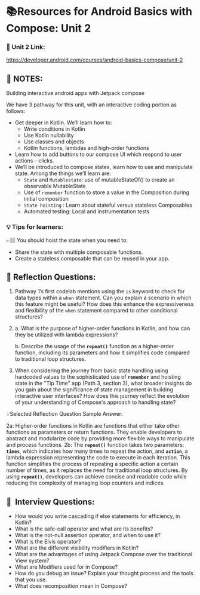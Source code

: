 # 📚Resources for **Android Basics with Compose: Unit 2**

### 🔗 Unit 2 Link:

https://developer.android.com/courses/android-basics-compose/unit-2

## 📝 NOTES:

Building interactive android apps with Jetpack compose 

We have 3 pathway for this unit, with an interactive coding portion as follows:

- Get deeper in Kotlin. We’ll learn how to:
    - Write conditions in Kotlin
    - Use Kotlin nullability
    - Use classes and objects
    - Kotlin functions, lambdas and high-order functions
- Learn how to add buttons to our compose UI which respond to user actions - clicks.
- We’ll be introduced to compose states, learn how to use and manipulate state. Among the things we’ll learn are:
    - `State` and `Mutablestate`: use of mutableStateOf() to create an observable MutableState
    - Use of `remember` function to store a value in the Composition during initial composition
    - `State hoisting` : Learn about stateful versus stateless Composables
    - Automated testing: Local and instrumentation tests

### 💡 Tips for learners:

<aside>
👉🏽 You should hoist the state when you need to:

- Share the state with multiple composable functions.
- Create a stateless composable that can be reused in your app.
</aside>

## 🤔 Reflection Questions:

1. Pathway 1’s first codelab mentions using the `is` keyword to check for data types within a `when` statement. Can you explain a scenario in which this feature might be useful? How does this enhance the expressiveness and flexibility of the `when` statement compared to other conditional structures?
2. a. What is the purpose of higher-order functions in Kotlin, and how can they be utilized with lambda expressions?
    
    b. Describe the usage of the **`repeat()`** function as a higher-order function, including its parameters and how it simplifies code compared to traditional loop structures.
    
3. When considering the journey from basic state handling using hardcoded values to the sophisticated use of **`remember`** and hoisting state in the "Tip Time" app (Path 3, section 3), what broader insights do you gain about the significance of state management in building interactive user interfaces? How does this journey reflect the evolution of your understanding of Compose's approach to handling state?

💡Selected Reflection Question Sample Answer: 

2a: Higher-order functions in Kotlin are functions that either take other functions as parameters or return functions. They enable developers to abstract and modularize code by providing more flexible ways to manipulate and process functions. 
2b: The **`repeat()`** function takes two parameters: **`times`**, which indicates how many times to repeat the action, and **`action`**, a lambda expression representing the code to execute in each iteration. This function simplifies the process of repeating a specific action a certain number of times, as it replaces the need for traditional loop structures. By using **`repeat()`**, developers can achieve concise and readable code while reducing the complexity of managing loop counters and indices.

## 👔  Interview Questions:

- How would you write cascading if else statements for efficiency, in Kotlin?
- What is the safe-call operator and what are its benefits?
- What is the not-null assertion operator, and when to use it?
- What is the Elvis operator?
- What are the different visibility modifiers in Kotlin?
- What are the advantages of using Jetpack Compose over the traditional View system?
- What are Modifiers used for in Compose?
- How do you debug an issue? Explain your thought process and the tools that you use.
- What does recomposition mean in Compose?
